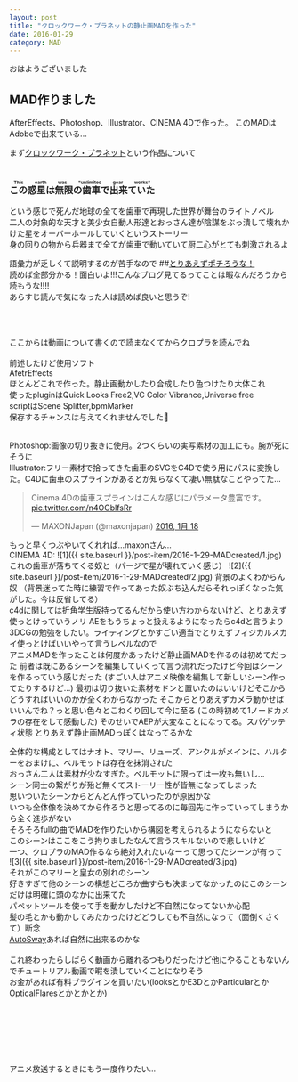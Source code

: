 ```yaml
---
layout: post
title: "クロックワーク・プラネットの静止画MADを作った"
date: 2016-01-29
category: MAD
---
```


おはようございました  

## MAD作りました  
<div id="video"></div> 
AfterEffects、Photoshop、Illustrator、CINEMA 4Dで作った。  
このMADはAdobeで出来ている...

まず[クロックワーク・プラネット](http://lanove.kodansha.co.jp/official/clopla/)という作品について  
<br>

### <ruby>この惑星は無限の歯車で出来ていた<rp>（</rp><rt>This earth was "unlimited gear works"</rt><rp>）</rp></ruby>
という感じで死んだ地球の全てを歯車で再現した世界が舞台のライトノベル  
二人の対象的な天才と美少女自動人形達とおっさん達が陰謀をぶっ潰して壊れかけた星をオーバーホールしていくというストーリー  
身の回りの物から兵器まで全てが歯車で動いていて厨二心がとても刺激されるよ  

語彙力が乏しくて説明するのが苦手なので
##[とりあえずポチろうな！](http://www.amazon.co.jp/dp/4063752933/ref=cm_sw_r_tw_dp_L10Qwb1Q0KFE7)  
読めば全部分かる！面白いよ!!!こんなブログ見てるってことは暇なんだろうから読もうな!!!!  
あらすじ読んで気になった人は読めば良いと思うぞ!

<br><br>


ここからは動画について書くので読まなくてからクロプラを読んでね  
<br>
前述したけど使用ソフト  
AfetrEffects    
ほとんどこれで作った。静止画動かしたり合成したり色つけたり大体これ  
使ったpluginはQuick Looks Free2,VC Color Vibrance,Universe free    
scriptはScene Splitter,bpmMarker   
保存するチャンスは与えてくれませんでした💢
  
<br>
Photoshop:画像の切り抜きに使用。2つくらいの実写素材の加工にも。腕が死にそうに  
<br>
Illustrator:フリー素材で拾ってきた歯車のSVGをC4Dで使う用にパスに変換した。C4Dに歯車のスプラインがあるとか知らなくて凄い無駄なことやってた...  
<blockquote class="twitter-tweet" lang="ja"><p lang="ja" dir="ltr">Cinema 4Dの歯車スプラインはこんな感じにパラメータ豊富です。 <a href="https://t.co/n4OGblfsRr">pic.twitter.com/n4OGblfsRr</a></p>&mdash; MAXONJapan (@maxonjapan) <a href="https://twitter.com/maxonjapan/status/688945028480172033">2016, 1月 18</a></blockquote>
<script async src="//platform.twitter.com/widgets.js" charset="utf-8"></script>  
もっと早くつぶやいてくれれば...maxonさん...   
<br>
CINEMA 4D:  
![1]({{ site.baseurl }}/post-item/2016-1-29-MADcreated/1.jpg)  
これの歯車が落ちてくる奴と（パージで星が壊れていく感じ）  
![2]({{ site.baseurl }}/post-item/2016-1-29-MADcreated/2.jpg)  
背景のよくわからん奴  
（背景迷ってた時に練習で作ってあった奴ぶち込んだらそれっぽくなった気がした。今は反省してる）    
<br>
c4dに関しては折角学生版持ってるんだから使い方わからないけど、とりあえず使っとけっていうノリ  
AEをもうちょっと扱えるようになったらc4dと言うより3DCGの勉強をしたい。ライティングとかすごい適当でとりえずフィジカルスカイ使っとけばいいやって言うレベルなので 
<br>
アニメMADを作ったことは何度かあったけど静止画MADを作るのは初めてだった  
前者は既にあるシーンを編集していくって言う流れだったけど今回はシーンを作るっていう感じだった  
(すごい人はアニメ映像を編集して新しいシーン作ってたりするけど...)  
最初は切り抜いた素材をドンと置いたのはいいけどそこからどうすればいいのかが全くわからなかった  
そこからとりあえずカメラ動かせばいいんでね？っと思い色々とこねくり回して今に至る
(この時初めて1ノードカメラの存在をして感動した)  
そのせいでAEPが大変なことになってる。スパゲッティ状態  
とりあえず静止画MADっぽくはなってるかな  
<br>

全体的な構成としてはナオト、マリー、リューズ、アンクルがメインに、ハルターをおまけに、ベルモットは存在を抹消された  
おっさん二人は素材が少なすぎた。ベルモットに限っては一枚も無いし...  
シーン同士の繋がりが殆ど無くてストーリー性が皆無になってしまった  
思いついたシーンからどんどん作っていったのが原因かな  
いつも全体像を決めてから作ろうと思ってるのに毎回先に作っていってしまうから全く進歩がない  
そろそろfullの曲でMADを作りたいから構図を考えられるようにならないと
<br>
このシーンはここをこう拘りましたなんて言うスキルないので悲しいけど  
一つ、クロプラのMAD作るなら絶対入れたいなーって思ってたシーンが有って  
![3]({{ site.baseurl }}/post-item/2016-1-29-MADcreated/3.jpg)  
それがこのマリーと皇女の別れのシーン  
好きすぎて他のシーンの構想どころか曲すらも決まってなかったのにこのシーンだけは明確に頭のなかに出来てた  
パペットツールを使って手を動かしたけど不自然になってないか心配  
髪の毛とかも動かしてみたかったけどどうしても不自然になって（面倒くさくて）断念  
[AutoSway](http://www.flashbackj.com/aescripts/autosway/)あれば自然に出来るのかな  
<br>
これ終わったらしばらく動画から離れるつもりだったけど他にやることもないんでチュートリアル動画で暇を潰していくことになりそう  
お金があれば有料プラグインを買いたい(looksとかE3DとかParticularとかOpticalFlaresとかとかとか)  
<br>

<br><br><br><br><br>
アニメ放送するときにもう一度作りたい...

<script>
$(function() {
$("#video").nicothumb({
video_id: "sm28100135",
template: ""
+ "<div class='nicothumb'>"
+ "<h4><a href=\"{watch_url}\">{title}</a></h4>"
+ "<div class='niconico_wrapper'>"
+ "<a class='samune' href=\"{watch_url}\">"
+ "<img src=\"{thumbnail_url}\" alt=\"サムネイル\">"
+ "</a>"
+ "<div class='status'>"
+ "<h4>再生数: <span>{view_counter}</span></h4>"
+ "<h5>コメント数: <span>{comment_num}</span></h5>"
+ "<h5>マイリスト数: <span>{mylist_counter}</span></h5>"
+ "</div>"
+ "</div>"
+ "</div>"

});
});
</script>